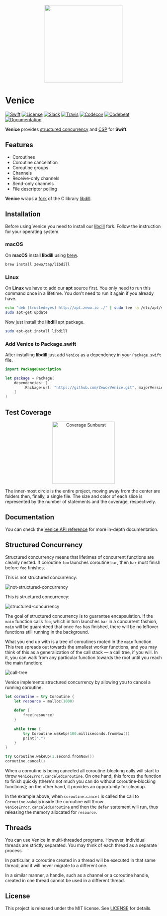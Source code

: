 <p align="center">
<img src="https://github.com/Zewo/Venice/blob/master/Images/header.png?raw=true" width="250" />
</p>

# Venice

[![Swift][swift-badge]][swift-url]
[![License][mit-badge]][mit-url]
[![Slack][slack-badge]][slack-url]
[![Travis][travis-badge]][travis-url]
[![Codecov][codecov-badge]][codecov-url]
[![Codebeat][codebeat-badge]][codebeat-url]
[![Documentation][docs-badge]][docs-url]

**Venice** provides [structured concurrency](http://libdill.org//structured-concurrency.html) and [CSP](https://en.wikipedia.org/wiki/Communicating_sequential_processes) for **Swift**.

## Features

- Coroutines
- Coroutine cancelation
- Coroutine groups
- Channels
- Receive-only channels
- Send-only channels
- File descriptor polling

**Venice** wraps a [fork](https://github.com/Zewo/libdill) of the C library [libdill](https://github.com/sustrik/libdill).

## Installation

Before using Venice you need to install our [libdill](https://github.com/Zewo/libdill) fork. Follow the instruction for your operating system.

### macOS

On **macOS** install **libdill** using [brew](https://brew.sh).

```sh
brew install zewo/tap/libdill
```

### Linux

On **Linux** we have to add our **apt** source first. You only need to run this command once in a lifetime. You don't need to run it again if you already have.

```sh
echo "deb [trusted=yes] http://apt.zewo.io ./" | sudo tee -a /etc/apt/sources.list
sudo apt-get update
```

Now just install the **libdill** apt package.

```sh
sudo apt-get install libdill
```

### Add **Venice** to **Package.swift**

After installing **libdill** just add `Venice` as a dependency in your `Package.swift` file.

```swift
import PackageDescription

let package = Package(
    dependencies: [
        .Package(url: "https://github.com/Zewo/Venice.git", majorVersion: 0, minor: 19)
    ]
)
```

## Test Coverage

<p align="center">
    <a href="https://codecov.io/gh/Zewo/Venice"><img src="https://codecov.io/gh/Zewo/Venice/branch/master/graphs/sunburst.svg" height="200" alt="Coverage Sunburst"/></a>
</p>

The inner-most circle is the entire project, moving away from the center are folders then, finally, a single file. The size and color of each slice is represented by the number of statements and the coverage, respectively.

## Documentation

You can check the [Venice API reference](http://zewo.github.io/Venice/) for more in-depth documentation.

## Structured Concurrency

Structured concurrency means that lifetimes of concurrent functions are cleanly nested. If coroutine `foo` launches coroutine `bar`, then `bar` must finish before `foo` finishes.

This is not structured concurrency:

![not-structured-concurrency](http://libdill.org/index1.jpeg "Not Structured Concurrency")

This is structured concurrency:

![structured-concurrency](http://libdill.org/index2.jpeg "Structured Concurrency")

The goal of structured concurrency is to guarantee encapsulation. If the `main` function calls `foo`, which in turn launches `bar` in a concurrent fashion, `main` will be guaranteed that once `foo` has finished, there will be no leftover functions still running in the background.

What you end up with is a tree of coroutines rooted in the `main` function. This tree spreads out towards the smallest worker functions, and you may think of this as a generalization of the call stack — a call tree, if you will. In it, you can walk from any particular function towards the root until you reach the main function:

![call-tree](http://libdill.org/index3.jpeg "Call Tree")

Venice implements structured concurrency by allowing you to cancel a running coroutine.

```swift
let coroutine = try Coroutine {
    let resource = malloc(1000)
    
    defer {
        free(resource)
    }
    
    while true {
        try Coroutine.wakeUp(100.milliseconds.fromNow())
        print(".")
    }
}

try Coroutine.wakeUp(1.second.fromNow())
coroutine.cancel()
```

 When a coroutine is being canceled all coroutine-blocking calls will start to throw `VeniceError.canceledCoroutine`. On one hand, this forces the function to finish quickly (there's not much you can do without coroutine-blocking functions); on the other hand, it provides an opportunity for cleanup.

In the example above, when `coroutine.cancel` is called the call to `Coroutine.wakeUp` inside the coroutine will throw `VeniceError.canceledCoroutine` and then the `defer` statement will run, thus releasing the memory allocated for `resource`.

## Threads

You can use Venice in multi-threaded programs. However, individual threads are strictly separated. You may think of each thread as a separate process.

In particular, a coroutine created in a thread will be executed in that same thread, and it will never migrate to a different one.

In a similar manner, a handle, such as a channel or a coroutine handle, created in one thread cannot be used in a different thread.

## License

This project is released under the MIT license. See [LICENSE](LICENSE) for details.

[swift-badge]: https://img.shields.io/badge/Swift-3.1-orange.svg?style=flat
[swift-url]: https://swift.org

[mit-badge]: https://img.shields.io/badge/License-MIT-blue.svg?style=flat
[mit-url]: https://tldrlegal.com/license/mit-license

[slack-image]: http://s13.postimg.org/ybwy92ktf/Slack.png
[slack-badge]: https://zewo-slackin.herokuapp.com/badge.svg
[slack-url]: http://slack.zewo.io

[travis-badge]: https://travis-ci.org/Zewo/Venice.svg?branch=master
[travis-url]: https://travis-ci.org/Zewo/Venice

[codecov-badge]: https://codecov.io/gh/Zewo/Venice/branch/master/graph/badge.svg
[codecov-url]: https://codecov.io/gh/Zewo/Venice

[codebeat-badge]: https://codebeat.co/badges/bd12fff5-d499-4636-83e6-d4edf89585c5
[codebeat-url]: https://codebeat.co/projects/github-com-zewo-venice

[docs-badge]: http://zewo.github.io/Venice/badge.svg
[docs-url]: http://zewo.github.io/Venice
